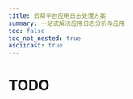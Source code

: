 ```yaml
---
title: 云帮平台应用日志处理方案
summary: 一站式解决应用日志分析与应用
toc: false
toc_not_nested: true
asciicast: true
---
```


<div id="toc"></div>

# TODO